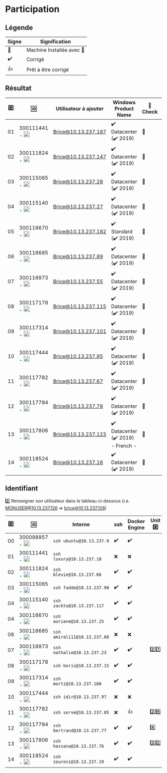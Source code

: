 # Participation

## Légende

| Signe              | Signification                 |
|--------------------|-------------------------------|
| :tada:             | Machine Installée avec :key:  |
| :heavy_check_mark: | Corrigé                       |
| :+1:               | Prêt à être corrigé           |

## Résultat

|:hash:| :id:      | Utilisateur à ajouter   | Windows Product Name   | :key: Check | :gear: [sconfig](https://social.technet.microsoft.com/wiki/contents/articles/52672.windows-server-sconfig-exe.aspx)  |  :parking: Unit |
|------|-----------|-------------------------|------------------------|----------|--------------|------|
| 01   | 300111441 - <image src="https://avatars2.githubusercontent.com/u/55207099?s=400&v=4" width=20 height=20></image>  | Brice@10.13.237.187      |:heavy_check_mark: Datacenter  (:heavy_check_mark: 2019)                 |:tada:|:heavy_check_mark:| :bangbang: | 
| 02   | 300111824 - <image src="https://avatars2.githubusercontent.com/u/54911706?s=400&v=4" width=20 height=20></image>  | Brice@10.13.237.147      |:heavy_check_mark: Datacenter  (:heavy_check_mark: 2019)                 |:tada:|:heavy_check_mark:| :three::eight: | 
| 03   | 300115065 - <image src="https://avatars2.githubusercontent.com/u/54910778?s=460&v=4" width=20 height=20></image>  | Brice@10.13.237.28      |:heavy_check_mark: Datacenter  (:heavy_check_mark: 2019) |:tada:|:heavy_check_mark:|  :one::three:  |
| 04   | 300115140 - <image src="https://avatars0.githubusercontent.com/u/54910329?s=460&v=4" width=20 height=20></image>  | Brice@10.13.237.27      |:heavy_check_mark: Datacenter  (:heavy_check_mark: 2019)                  |:tada:|:heavy_check_mark:| :one::four: | 
| 05   | 300116670 - <image src="https://avatars0.githubusercontent.com/u/55238107?s=460&v=4" width=20 height=20></image>  | Brice@10.13.237.182      |:heavy_check_mark: Standard  (:heavy_check_mark: 2019)                 |:tada:|:heavy_check_mark:| :bangbang: | 
| 06   | 300116685 - <image src="https://avatars0.githubusercontent.com/u/54910751?s=460&v=4" width=20 height=20></image>  | Brice@10.13.237.89      |:heavy_check_mark: Datacenter  (:heavy_check_mark: 2019)                 |:tada:|:heavy_check_mark:| :bangbang: | 
| 07 | 300116973 - <image src="https://avatars0.githubusercontent.com/u/54910252?s=460&v=4" width=20 height=20></image>  | Brice@10.13.237.55      |:heavy_check_mark: Datacenter  (:heavy_check_mark: 2019)                 |:tada:|:heavy_check_mark:| :three::six: | 
| 08 | 300117178 - <image src="https://avatars0.githubusercontent.com/u/54910937?s=460&v=4" width=20 height=20></image> | Brice@10.13.237.115      |:heavy_check_mark: Datacenter  (:heavy_check_mark: 2019)                 |:tada:|:heavy_check_mark:| :bangbang: | 
| 09 | 300117314 - <image src="https://avatars0.githubusercontent.com/u/54910700?s=460&v=4" width=20 height=20></image> | Brice@10.13.237.101 |:heavy_check_mark: Datacenter  (:heavy_check_mark: 2019)                 |:tada:|:heavy_check_mark:| :bangbang: | 
| 10 | 300117444 - <image src="https://avatars0.githubusercontent.com/u/54910261?s=460&v=4" width=20 height=20></image>  | Brice@10.13.237.95 |:heavy_check_mark: Datacenter  (:heavy_check_mark: 2019)                 |:tada:|:heavy_check_mark:| :bangbang: | 
| 11 | 300117782 - <image src="https://avatars0.githubusercontent.com/u/56364697?s=460&v=4" width=20 height=20></image>  | Brice@10.13.237.67      |:heavy_check_mark: Datacenter  (:heavy_check_mark: 2019)                 |:tada:|:heavy_check_mark:| :two::six: | 
| 12   | 300117784 - <image src="https://avatars0.githubusercontent.com/u/54910102?s=460&v=4" width=20 height=20></image>  | Brice@10.13.237.78      |:heavy_check_mark: Datacenter  (:heavy_check_mark: 2019)                 |:tada:|:heavy_check_mark:| :one::five: | 
| 13   | 300117806 - <image src="https://avatars0.githubusercontent.com/u/54910103?s=460&v=4" width=20 height=20></image>  | Brice@10.13.237.123      |:heavy_check_mark: Datacenter  (:heavy_check_mark: 2019) - French -      |:tada:|:heavy_check_mark:| :one: |
| 14   | 300118524 - <image src="https://avatars0.githubusercontent.com/u/56364857?s=460&v=4" width=20 height=20></image>  | Brice@10.13.237.16     |:heavy_check_mark: Datacenter  (:heavy_check_mark: 2019)       |:tada:|:heavy_check_mark:| :three::seven: | 

## Identifiant

:two: Renseigner son utilisateur dans le tableau ci-dessous (i.e. MONUSER@10.13.237.126 => brice@10.13.237.126)

|:hash:| :id:      | Interne                 | ssh              | Docker Engine    | Unit :hash: |
|------|-----------|-------------------------|------------------|------------------|-------------|
| 00   | 300098957 - <image src="https://avatars0.githubusercontent.com/u/62551735?s=400&v=4" width=20 height=20></image> | `ssh ubuntu@10.13.237.9` |:heavy_check_mark:|:heavy_check_mark: |
| 01   | 300111441 - <image src="https://avatars2.githubusercontent.com/u/55207099?s=400&v=4" width=20 height=20></image> | `ssh luxury@10.13.237.18`   |:x:|:x:|
| 02   | 300111824 - <image src="https://avatars2.githubusercontent.com/u/54911706?s=400&v=4" width=20 height=20></image> | `ssh blevie@10.13.237.66`   |:heavy_check_mark:|:heavy_check_mark:|
| 03   | 300115065 - <image src="https://avatars0.githubusercontent.com/u/54910778?s=400&v=4" width=20 height=20></image> | `ssh fadde@10.13.237.98`   |:heavy_check_mark: | :heavy_check_mark: |
| 04   | 300115140 - <image src="https://avatars0.githubusercontent.com/u/54910329?s=460&v=4" width=20 height=20></image> | `ssh zackto@10.13.237.117`   | :heavy_check_mark: | :heavy_check_mark: |
| 04   | 300116670 - <image src="https://avatars0.githubusercontent.com/u/55238107?s=460&v=4" width=20 height=20></image> | `ssh auriane@10.13.237.25`   | :heavy_check_mark: | :heavy_check_mark: |
| 06   | 300116685 - <image src="https://avatars0.githubusercontent.com/u/54910751?s=460&v=4" width=20 height=20></image> | `ssh amirali11@10.13.237.88`   |:x:      |:x:  |
| 07   | 300116973 - <image src="https://avatars0.githubusercontent.com/u/54910252?s=460&v=4" width=20 height=20></image> | `ssh nathalie@10.13.237.23`  | :heavy_check_mark: | :heavy_check_mark: | :two::seven: |
| 08   | 300117178 - <image src="https://avatars0.githubusercontent.com/u/54910937?s=460&v=4" width=20 height=20></image> | `ssh boris@10.13.237.15`     | :heavy_check_mark: |  :heavy_check_mark: |
| 09   | 300117314 - <image src="https://avatars0.githubusercontent.com/u/54910700?s=460&v=4" width=20 height=20></image> | `ssh morti@10.13.237.100`    | :heavy_check_mark: | :heavy_check_mark: |
| 10   | 300117444 - <image src="https://avatars0.githubusercontent.com/u/54910261?s=460&v=4" width=20 height=20></image> | `ssh idir@10.13.237.97`   |:x:               |:x:               |
| 11   | 300117782 - <image src="https://avatars0.githubusercontent.com/u/56364697?s=460&v=4" width=20 height=20></image> | `ssh serve@10.13.237.85`   |:x:               |         :+1:     | :two::nine:  |
| 12   | 300117784 - <image src="https://avatars0.githubusercontent.com/u/54910102?s=460&v=4" width=20 height=20></image> | `ssh bertrand@10.13.237.77`   | :heavy_check_mark: | :heavy_check_mark: | :four: |
| 13   | 300117806 - <image src="https://avatars0.githubusercontent.com/u/54910103?s=460&v=4" width=20 height=20></image> | `ssh hassana@10.13.237.76`   |:heavy_check_mark:   |:heavy_check_mark:| :three::two: |
| 14   | 300118524 - <image src="https://avatars0.githubusercontent.com/u/56364857?s=460&v=4" width=20 height=20></image> | `ssh zoureni@10.13.237.19`   | :heavy_check_mark: | :heavy_check_mark: |


